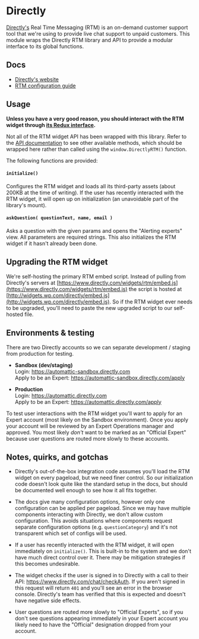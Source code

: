 # Directly

[Directly's](https://www.directly.com/) Real Time Messaging (RTM) is an on-demand
customer support tool that we're using to provide live chat support to unpaid
customers. This module wraps the Directly RTM library and API to provide a modular
interface to its global functions.

## Docs

- [Directly's website](https://www.directly.com/)
- [RTM configuration guide](https://cloudup.com/cySVQ9R_O6S)

## Usage

**Unless you have a very good reason, you should interact with the RTM widget through
[its Redux interface](../../state/help/directly).**

Not all of the RTM widget API has been wrapped with this library. Refer to the [API
documentation](https://cloudup.com/cySVQ9R_O6S) to see other available methods, which
should be wrapped here rather than called using the `window.DirectlyRTM()` function.

The following functions are provided:

#### `initialize()`

Configures the RTM widget and loads all its third-party assets (about 200KB at the time of
writing). If the user has recently interacted with the RTM widget, it will open up on
initialization (an unavoidable part of the library's mount).

#### `askQuestion( questionText, name, email )`

Asks a question with the given params and opens the "Alerting experts" view. All parameters
are required strings. This also initializes the RTM widget if it hasn't already been done.

## Upgrading the RTM widget

We're self-hosting the primary RTM embed script. Instead of pulling from Directly's servers at
[https://www.directly.com/widgets/rtm/embed.js](https://www.directly.com/widgets/rtm/embed.js)
the script is hosted at
[http://widgets.wp.com/directly/embed.js](http://widgets.wp.com/directly/embed.js).
So if the RTM widget ever needs to be upgraded, you'll need to paste the new upgraded
script to our self-hosted file.

## Environments & testing

There are two Directly accounts so we can separate development / staging from production for testing.

- **Sandbox (dev/staging)**  
  Login: https://automattic-sandbox.directly.com  
   Apply to be an Expert: https://automattic-sandbox.directly.com/apply

- **Production**  
  Login: https://automattic.directly.com  
   Apply to be an Expert: https://automattic.directly.com/apply

To test user interactions with the RTM widget you'll want to apply for an Expert account
(most likely on the Sandbox environment). Once you apply your account will be reviewed
by an Expert Operations manager and approved. You most likely _don't_ want to be marked
as an "Official Expert" because user questions are routed more slowly to these accounts.

## Notes, quirks, and gotchas

- Directly's out-of-the-box integration code assumes you'll load the RTM widget on
  every pageload, but we need finer control. So our initialization code doesn't look
  quite like the standard setup in the docs, but should be documented well enough
  to see how it all fits together.

- The docs give many configuration options, however only one configuration can be
  applied per pageload. Since we may have multiple components interacting with Directly,
  we don't allow custom configuration. This avoids situations where components request
  separate configuration options (e.g. `questionCategory`) and it's not transparent
  which set of configs will be used.

- If a user has recently interacted with the RTM widget, it will open immediately
  on `initialize()`. This is built-in to the system and we don't have much direct control
  over it. There may be mitigation strategies if this becomes undesirable.

- The widget checks if the user is signed in to Directly with a call to their API:
  https://www.directly.com/chat/checkAuth. If you aren't signed in this request will
  return `401` and you'll see an error in the browser console. Directly's team has
  verified that this is expected and doesn't have negative side effects.

- User questions are routed more slowly to "Official Experts", so if you don't see
  questions appearing immediately in your Expert account you likely need to have the
  "Official" designation dropped from your account.
